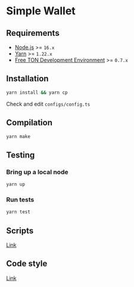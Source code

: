 # Simple Wallet
## Requirements
* [Node.js](https://nodejs.org) >= `16.x`
* [Yarn](https://classic.yarnpkg.com) >= `1.22.x`
* [Free TON Development Environment](https://github.com/tonlabs/tondev) >= `0.7.x`

## Installation
```sh
yarn install && yarn cp
```
Check and edit `configs/config.ts`

## Compilation
```sh
yarn make
```

## Testing
### Bring up a local node
```sh
yarn up
```

### Run tests
```sh
yarn test
```

## Scripts
[Link](docs/SCRIPTS.md)

## Code style
[Link](docs/CODE_STYLE.md)